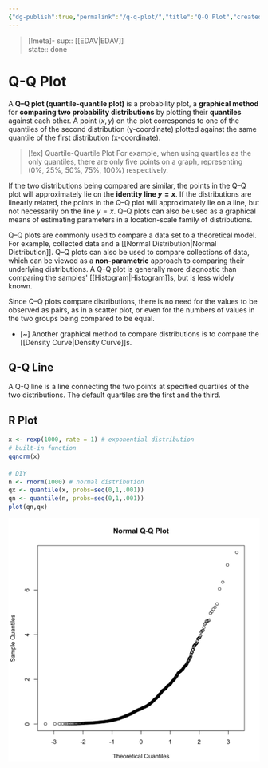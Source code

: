 ```yaml
---
{"dg-publish":true,"permalink":"/q-q-plot/","title":"Q-Q Plot","created":"2022-09-15T19:09:00","updated":""}
---
```


> [!meta]-
sup:: [[EDAV\|EDAV]]  
state:: done  

# Q-Q Plot

A **Q–Q plot (quantile-quantile plot)** is a probability plot, a **graphical method** for **comparing two probability distributions** by plotting their **quantiles** against each other. A point $(x, y)$ on the plot corresponds to one of the quantiles of the second distribution (y-coordinate) plotted against the same quantile of the first distribution (x-coordinate).

> [!ex] Quartile-Quartile Plot
> For example, when using quartiles as the only quantiles, there are only five points on a graph, representing (0%, 25%, 50%, 75%, 100%) respectively.

If the two distributions being compared are similar, the points in the Q–Q plot will approximately lie on the **identity line $y = x$**. If the distributions are linearly related, the points in the Q–Q plot will approximately lie on a line, but not necessarily on the line $y = x$. Q–Q plots can also be used as a graphical means of estimating parameters in a location-scale family of distributions.

Q–Q plots are commonly used to compare a data set to a theoretical model. For example, collected data and a [[Normal Distribution\|Normal Distribution]].
Q–Q plots can also be used to compare collections of data, which can be viewed as a **non-parametric** approach to comparing their underlying distributions. A Q–Q plot is generally more diagnostic than comparing the samples' [[Histogram\|Histogram]]s, but is less widely known.

Since Q–Q plots compare distributions, there is no need for the values to be observed as pairs, as in a scatter plot, or even for the numbers of values in the two groups being compared to be equal.

- [~] Another graphical method to compare distributions is to compare the [[Density Curve\|Density Curve]]s.

## Q-Q Line

A Q-Q line is a line connecting the two points at specified quartiles of the two distributions. The default quartiles are the first and the third.

## R Plot

```r
x <- rexp(1000, rate = 1) # exponential distribution
# built-in function
qqnorm(x)

# DIY
n <- rnorm(1000) # normal distribution
qx <- quantile(x, probs=seq(0,1,.001))
qn <- quantile(n, probs=seq(0,1,.001))
plot(qn,qx)
```

![](https://raw.githubusercontent.com/zcysxy/Figurebed/master/img/20220915192133.png)
